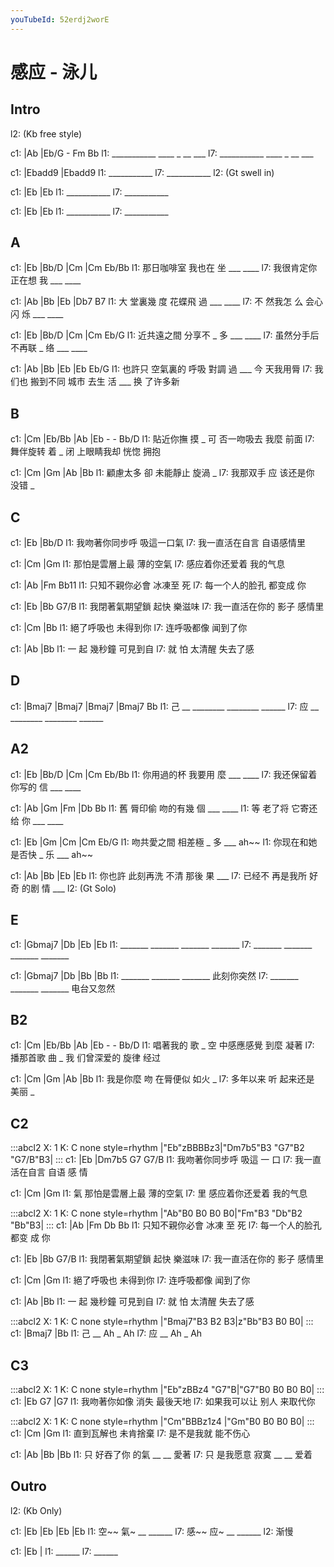 ```yaml
---
youTubeId: 52erdj2worE
---
```


# 感应 - 泳儿

## Intro

l2: (Kb free style)

c1: |Ab         |Eb/G - Fm Bb
l1:  ___________ ____ _ __ ___
l7:  ___________ ____ _ __ ___

c1: |Ebadd9     |Ebadd9
l1:  ___________
l7:  ___________
l2:                    (Gt swell in)

c1: |Eb         |Eb
l1:  ___________
l7:  ___________

c1: |Eb         |Eb
l1:  ___________
l7:  ___________

## A

c1: |Eb        |Bb/D   |Cm    |Cm  Eb/Bb
l1:  那日咖啡室  我也在 坐 ___ ____
l7:  我很肯定你  正在想 我 ___ ____

c1:   |Ab    |Bb       |Eb    |Db7 B7
l1: 大 堂裏幾 度 花蝶飛 過 ___ ____
l7: 不 然我怎 么 会心闪 烁 ___ ____

c1: |Eb        |Bb/D     |Cm    |Cm  Eb/G
l1:  近共遠之間  分享不 _ 多 ___ ____
l7:  虽然分手后  不再联 _ 络 ___ ____

c1:       |Ab      |Bb        |Eb    |Eb   Eb/G
l1: 也許只 空氣裏的 呼吸  對調 過 ___   今 天我用脣
l7: 我们也 搬到不同 城市  去生 活 ___   换 了许多新

## B

c1: |Cm      |Eb/Bb    |Ab        |Eb  - - Bb/D
l1:  貼近你撫 摸   _ 可 否一吻吸去 我麼    前面
l7:  舞伴旋转 着   _ 闭 上眼睛我却 恍惚    拥抱

c1: |Cm         |Gm      |Ab       |Bb
l1:  顧慮太多 卻 未能靜止    旋渦 _
l7:  我那双手 应 该还是你    没错 _

## C

c1: |Eb             |Bb/D
l1:   我吻著你同步呼 吸這一口氣
l7:   我一直活在自言 自语感情里

c1: |Cm             |Gm
l1:   那怕是雲層上最 薄的空氣
l7:   感应着你还爱着 我的气息

c1: |Ab             |Fm    Bb11
l1:   只知不親你必會 冰凍至   死
l7:   每一个人的脸孔 都变成   你

c1: |Eb             |Bb   G7/B
l1:   我閉著氣期望鎖 起快 樂滋味
l7:   我一直活在你的 影子 感情里

c1: |Cm          |Bb
l1:    絕了呼吸也 未得到你
l7:    连呼吸都像 闻到了你

c1:   |Ab        |Bb
l1: 一  起  幾秒鐘 可見到自
l7: 就  怕  太清醒 失去了感

## D

c1: |Bmaj7 |Bmaj7   |Bmaj7   |Bmaj7 Bb
l1:  己  __ ________ ________ ______
l7:  应  __ ________ ________ ______

## A2

c1: |Eb        |Bb/D   |Cm    |Cm  Eb/Bb
l1:  你用過的杯  我要用 麼 ___ ____
l7:  我还保留着  你写的 信 ___ ____

c1:   |Ab    |Gm       |Fm    |Db  Bb
l1: 舊 脣印偷 吻的有幾  個 ___ ____
l1: 等 老了将 它寄还给  你 ___ ____

c1: |Eb        |Gm       |Cm    |Cm  Eb/G
l1:  吻共愛之間  相差極 _ 多 ___ ah~~
l1:  你现在和她  是否快 _ 乐 ___ ah~~

c1:       |Ab      |Bb        |Eb    |Eb
l1: 你也許 此刻再洗 不清  那後 果 ___
l7: 已经不 再是我所 好奇  的剧 情 ___
l2:                                   (Gt Solo)

## E

c1: |Gbmaj7 |Db     |Eb     |Eb
l1:  _______ _______ _______ _______
l7:  _______ _______ _______ _______

c1: |Gbmaj7 |Db     |Bb     |Bb
l1:  _______ _______ _______   此刻你突然
l7:  _______ _______ _______   电台又忽然


## B2

c1: |Cm      |Eb/Bb    |Ab        |Eb  - - Bb/D
l1:  唱著我的 歌   _ 空 中感應感覺 到麼    凝著
l7:  播那首歌 曲   _ 我 们曾深爱的 旋律    经过

c1: |Cm         |Gm      |Ab       |Bb
l1:  我是你麼 吻 在脣便似    如火 _
l7:  多年以来 听 起来还是    美丽 _

## C2

:::abcl2
X: 1
K: C none style=rhythm
|"Eb"zBBBBz3|"Dm7b5"B3 "G7"B2 "G7/B"B3|
:::
c1: |Eb             |Dm7b5 G7 G7/B
l1:   我吻著你同步呼 吸這  一 口
l7:   我一直活在自言 自语  感 情

c1: |Cm               |Gm
l1:  氣 那怕是雲層上最 薄的空氣
l7:  里 感应着你还爱着 我的气息


:::abcl2
X: 1
K: C none style=rhythm
|"Ab"B0 B0 B0 B0|"Fm"B3 "Db"B2 "Bb"B3|
:::
c1: |Ab             |Fm   Db   Bb
l1:   只知不親你必會 冰凍 至   死
l7:   每一个人的脸孔 都变 成   你

c1: |Eb             |Bb   G7/B
l1:   我閉著氣期望鎖 起快 樂滋味
l7:   我一直活在你的 影子 感情里

c1: |Cm          |Gm
l1:    絕了呼吸也 未得到你
l7:    连呼吸都像 闻到了你

c1:   |Ab        |Bb
l1: 一  起  幾秒鐘 可見到自
l7: 就  怕  太清醒 失去了感

:::abcl2
X: 1
K: C none style=rhythm
|"Bmaj7"B3 B2 B3|z"Bb"B3 B0 B0|
:::
c1: |Bmaj7       |Bb
l1:  己   __ Ah _ Ah
l7:  应   __ Ah _ Ah

## C3

:::abcl2
X: 1
K: C none style=rhythm
|"Eb"zBBz4 "G7"B|"G7"B0 B0 B0 B0|
:::
c1: |Eb            G7  |G7
l1:   我吻著你如像 消失 最後天地
l7:   如果我可以让 别人 来取代你

:::abcl2
X: 1
K: C none style=rhythm
|"Cm"BBBz1z4 |"Gm"B0 B0 B0 B0|
:::
c1: |Cm        |Gm
l1:  直到瓦解也 未肯捨棄
l7:  是不是我就 能不伤心

c1:   |Ab      |Bb     |Bb
l1: 只 好吞了你 的氣 __   __ 愛著
l7: 只 是我愿意 寂寞 __   __ 爱着

## Outro

l2: (Kb Only)

c1: |Eb    |Eb    |Eb    |Eb
l1:    空~~ 氣~ __ ______
l7:    感~~ 应~ __ ______
l2:                渐慢

c1: |Eb    |
l1:  ______
l7:  ______
